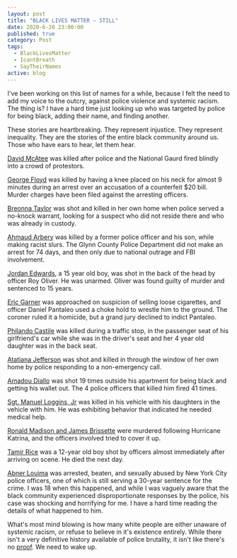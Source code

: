 ```yaml
---
layout: post
title: "BLACK LIVES MATTER – STILL"
date: 2020-6-20 23:00:00
published: true
category: Post
tags:
  - BlackLivesMatter
  - IcantBreath
  - SayTheirNames
active: blog
---
```


I've been working on this list of names for a while, because I felt the need to add my voice to the outcry, against police violence and systemic racism. The thing is? I have a hard time just looking up who was targeted by police for being black, adding their name, and finding another.

These stories are heartbreaking. They represent injustice. They represent inequality. They are the stories of the entire black community around us. Those who have ears to hear, let them hear.

[David McAtee](https://theintercept.com/2020/06/01/louisville-police-left-the-body-of-david-mcatee-on-the-street-for-12-hours/) was killed after police and the National Gaurd fired blindly into a crowd of protestors.

[George Floyd](https://en.wikipedia.org/wiki/Killing_of_George_Floyd?wprov=sfti1) was killed by having a knee placed on his neck for almost 9 minutes during an arrest over an accusation of a counterfeit $20 bill. Murder charges have been filed against the arresting officers.

[Breonna Taylor](https://en.wikipedia.org/wiki/Shooting_of_Breonna_Taylor?wprov=sfti1) was shot and killed in her own home when police served a no-knock warrant, looking for a suspect who did not reside there and who was already in custody.

[Ahmaud Arbery](https://en.wikipedia.org/wiki/Killing_of_Ahmaud_Arbery?wprov=sfti1) was killed by a former police officer and his son, while making racist slurs. The Glynn County Police Department did not make an arrest for 74 days, and then only due to national outrage and FBI involvement. 

[Jordan Edwards](https://en.wikipedia.org/wiki/Murder_of_Jordan_Edwards?wprov=sfti1), a 15 year old boy, was shot in the back of the head by officer Roy Oliver. He was unarmed. Oliver was found guilty of murder and sentenced to 15 years.

[Eric Garner](https://en.wikipedia.org/wiki/Killing_of_Eric_Garner?wprov=sfti1) was approached on suspicion of selling loose cigarettes, and officer Daniel Pantaleo used a choke hold to wrestle him to the ground. The coroner ruled it a homicide, but a grand jury declined to indict Pantaleo.

[Philando Castile](https://en.wikipedia.org/wiki/Shooting_of_Philando_Castile?wprov=sfti1) was killed during a traffic stop, in the passenger seat of his girlfriend's car while she was in the driver's seat and her 4 year old daughter was in the back seat.

[Atatiana Jefferson](https://en.wikipedia.org/wiki/Shooting_of_Atatiana_Jefferson?wprov=sfti1) was shot and killed in through the window of her own home by police responding to a non-emergency call.

[Amadou Diallo](https://en.wikipedia.org/wiki/Shooting_of_Amadou_Diallo?wprov=sfti1) was shot 19 times outside his apartment for being black and getting his wallet out. The 4 police officers that killed him fired 41 times.

[Sgt. Manuel Loggins, Jr](https://www.latimes.com/local/lanow/la-xpm-2013-may-30-la-me-ln-oc-to-pay-44-million-settlement-in-deputys-slaying-of-marine-20130530-story.html) was killed in his vehicle with his daughters in the vehicle with him. He was exhibiting behavior that indicated he needed medical help.

[Ronald Madison and James Brissette](https://en.wikipedia.org/wiki/Danziger_Bridge_shootings?wprov=sfti1) were murdered following Hurricane Katrina, and the officers involved tried to cover it up. 

[Tamir Rice](https://en.wikipedia.org/wiki/Shooting_of_Tamir_Rice?wprov=sfti1) was a 12-year old boy shot by officers almost immediately after arriving on scene. He died the next day.

[Abner Louima](https://en.wikipedia.org/wiki/Abner_Louima?wprov=sfti1) was arrested, beaten, and sexually abused by New York City police officers, one of which is still serving a 30-year sentence for the crime. I was 18 when this happened, and while I was vaguely aware that the black community experienced disproportionate responses by the police, his case was shocking and horrifying for me. I have a hard time reading the details of what happened to him.

What's most mind blowing is how many white people are either unaware of systemic racism, or refuse to believe in it's existence entirely. While there isn't a very definitive history available of police brutality, it isn't like there's no [proof](https://en.wikipedia.org/wiki/Police_brutality_in_the_United_States?wprov=sfti1). We need to wake up. 

